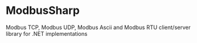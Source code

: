 # ModbusSharp
Modbus TCP, Modbus UDP, Modbus Ascii and Modbus RTU client/server library for .NET implementations
